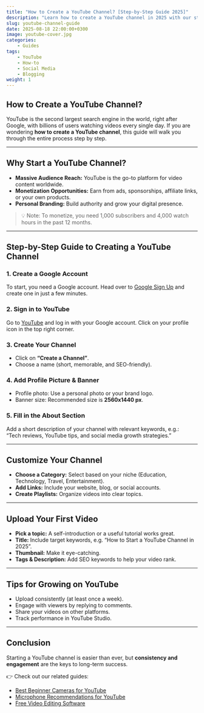 ```yaml
---
title: "How to Create a YouTube Channel? [Step-by-Step Guide 2025]"
description: "Learn how to create a YouTube channel in 2025 with our step-by-step guide: account setup, customization, first video upload, and SEO tips."
slug: youtube-channel-guide
date: 2025-08-18 22:00:00+0300
image: youtube-cover.jpg
categories:
    - Guides
tags:
    - YouTube
    - How-to
    - Social Media
    - Blogging
weight: 1
---
```


## How to Create a YouTube Channel?

YouTube is the second largest search engine in the world, right after Google, with billions of users watching videos every single day. If you are wondering **how to create a YouTube channel**, this guide will walk you through the entire process step by step.

---

## Why Start a YouTube Channel?

- **Massive Audience Reach:** YouTube is the go-to platform for video content worldwide.  
- **Monetization Opportunities:** Earn from ads, sponsorships, affiliate links, or your own products.  
- **Personal Branding:** Build authority and grow your digital presence.  

> 💡 Note: To monetize, you need 1,000 subscribers and 4,000 watch hours in the past 12 months.

---

## Step-by-Step Guide to Creating a YouTube Channel

### 1. Create a Google Account
To start, you need a Google account. Head over to [Google Sign Up](https://accounts.google.com/signup) and create one in just a few minutes.

### 2. Sign in to YouTube
Go to [YouTube](https://www.youtube.com) and log in with your Google account. Click on your profile icon in the top right corner.

### 3. Create Your Channel
- Click on **“Create a Channel”**.  
- Choose a name (short, memorable, and SEO-friendly).  

### 4. Add Profile Picture & Banner
- Profile photo: Use a personal photo or your brand logo.  
- Banner size: Recommended size is **2560x1440 px**.  

### 5. Fill in the About Section
Add a short description of your channel with relevant keywords, e.g.:  
“Tech reviews, YouTube tips, and social media growth strategies.”  

---

## Customize Your Channel
- **Choose a Category:** Select based on your niche (Education, Technology, Travel, Entertainment).  
- **Add Links:** Include your website, blog, or social accounts.  
- **Create Playlists:** Organize videos into clear topics.  

---

## Upload Your First Video
- **Pick a topic:** A self-introduction or a useful tutorial works great.  
- **Title:** Include target keywords, e.g. “How to Start a YouTube Channel in 2025”.  
- **Thumbnail:** Make it eye-catching.  
- **Tags & Description:** Add SEO keywords to help your video rank.  

---

## Tips for Growing on YouTube
- Upload consistently (at least once a week).  
- Engage with viewers by replying to comments.  
- Share your videos on other platforms.  
- Track performance in YouTube Studio.  

---

## Conclusion
Starting a YouTube channel is easier than ever, but **consistency and engagement** are the keys to long-term success.  

👉 Check out our related guides:  
- [Best Beginner Cameras for YouTube](https://amzn.to/4mPdahg)  
- [Microphone Recommendations for YouTube](https://amzn.to/3Uzzv6k)  
- [Free Video Editing Software](../tech/video-editors)  
